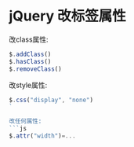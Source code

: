 # jQuery 改标签属性

改class属性:

```js
$.addClass()
$.hasClass()
$.removeClass()
```

改style属性:
```js
$.css("display", "none")
`

改任何属性:
```js
$.attr("width")=...
```